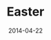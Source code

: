 ---
layout: music 
title: "Easter"
series: "How to Change the World"
date: 2014-04-22 
description: ""
audio: "http://www.crossroads.net/players/media/hq/htctw_05.mp3"
audio-duration: "00:00"
src: "http://www.crossroads.net/players/media/mediumHz/HowToChangeWorld_190x110.jpg"
---